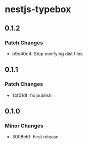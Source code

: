 # nestjs-typebox

## 0.1.2

### Patch Changes

-   b9c40c4: Stop minifying dist files

## 0.1.1

### Patch Changes

-   14f01df: fix publish

## 0.1.0

### Minor Changes

-   3008e6f: First release
